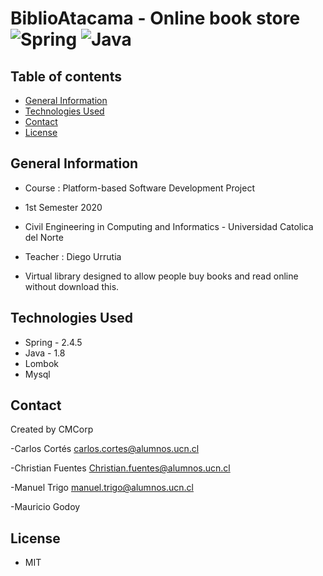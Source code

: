 # BiblioAtacama - Online book store <img alt="Spring" src="https://img.shields.io/badge/Spring-2.4.5-brightgreen"/> <img alt="Java" src="https://img.shields.io/badge/Java-1.8-brightgreen"/>

## Table of contents
  * [General Information](#general-information)
  * [Technologies Used](#technologies-used)
  * [Contact](#contact)
  * [License](#license)

## General Information
- Course : Platform-based Software Development Project 
- 1st Semester 2020
- Civil Engineering in Computing and Informatics - Universidad Catolica del Norte
- Teacher : Diego Urrutia


- Virtual library designed to allow people buy books and read online without download this.

## Technologies Used
- Spring - 2.4.5
- Java   - 1.8
- Lombok
- Mysql

## Contact
Created by CMCorp

-Carlos Cortés  carlos.cortes@alumnos.ucn.cl

-Christian Fuentes Christian.fuentes@alumnos.ucn.cl

-Manuel Trigo  manuel.trigo@alumnos.ucn.cl

-Mauricio Godoy 

## License

- MIT
